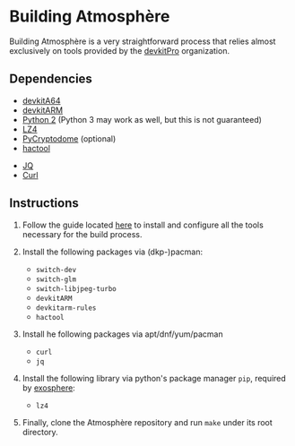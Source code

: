 # Building Atmosphère
Building Atmosphère is a very straightforward process that relies almost exclusively on tools provided by the [devkitPro](https://devkitpro.org) organization.

## Dependencies
+ [devkitA64](https://devkitpro.org)
+ [devkitARM](https://devkitpro.org)
+ [Python 2](https://www.python.org) (Python 3 may work as well, but this is not guaranteed)
+ [LZ4](https://pypi.org/project/lz4)
+ [PyCryptodome](https://pypi.org/project/pycryptodome) (optional)
+ [hactool](https://github.com/SciresM/hactool)
* [JQ](https://github.com/jqlang/jq)
* [Curl](https://github.com/curl/curl)

## Instructions
1. Follow the guide located [here](https://devkitpro.org/wiki/Getting_Started) to install and configure all the tools necessary for the build process.

2. Install the following packages via (dkp-)pacman:
    + `switch-dev`
    + `switch-glm`
    + `switch-libjpeg-turbo`
    + `devkitARM`
    + `devkitarm-rules`
    + `hactool`

3. Install he following packages via apt/dnf/yum/pacman
    + `curl`
    + `jq`

4. Install the following library via python's package manager `pip`, required by [exosphere](components/exosphere.md):
    + `lz4`

5. Finally, clone the Atmosphère repository and run `make` under its root directory.
